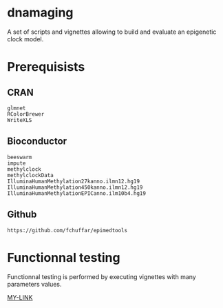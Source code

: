 # dnamaging
A set of scripts and vignettes allowing to build and evaluate an epigenetic clock model.



# Prerequisists

## CRAN

``` 
glmnet
RColorBrewer
WriteXLS
```


## Bioconductor
    
```
beeswarm
impute
methylclock
methylclockData
IlluminaHumanMethylation27kanno.ilmn12.hg19
IlluminaHumanMethylation450kanno.ilmn12.hg19
IlluminaHumanMethylationEPICanno.ilm10b4.hg19  
```


  
## Github

```
https://github.com/fchuffar/epimedtools

```

# Functionnal testing

Functionnal testing is performed by executing vignettes with many parameters values.

[MY-LINK](results/ci.R)
